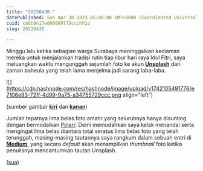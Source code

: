 ```yaml
---
title: "20230430."
datePublished: Sun Apr 30 2023 05:00:00 GMT+0000 (Coordinated Universal Time)
cuid: cm8b8n17w000909l75ccihh1o
slug: 20230430

---
```


Minggu lalu ketika sebagian warga Surabaya meninggalkan kediaman mereka untuk menjalankan tradisi rutin tiap libur hari raya Idul Fitri, saya meluangkan waktu mengunggah sejumlah foto ke akun [**Unsplash**](https://unsplash.com/@ofisia) dari zaman baheula yang telah lama menjelma jadi sarang laba-laba.

![](https://cdn.hashnode.com/res/hashnode/image/upload/v1742105491776/e7106e93-72ff-4d99-9a75-a34755729ccc.png align="left")

(sumber gambar [**kiri**](https://unsplash.com/@ofisia) dan [**kanan**](https://journal.ofisia.name/free-creative-commons-photos-2023-04-ae410a922637))

Jumlah tepatnya lima belas foto amatir yang seluruhnya hanya disunting dengan bermodalkan [Polarr](https://polarr.com). Demi memudahkan saya kelak menandai serta mengingat lima belas diantara total seratus lima belas foto yang telah terunggah, masing-masing tautannya saya rangkum dalam sebuah entri di [**Medium**](https://journal.ofisia.name/free-creative-commons-photos-2023-04-ae410a922637), yang secara *default* akan menampilkan *thumbnail* foto ketika penulisnya mencantumkan tautan Unsplash.

([sua](https://sua.ist))